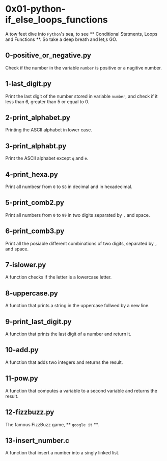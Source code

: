 # 0x01-python-if_else_loops_functions

   A tow feet dive into `Python`'s sea, to see ** Conditional Statments, Loops and Functions **.
   So take a deep breath and let;s GO.

## 0-positive_or_negative.py

   Check if the number in the variable `number` is positive or a nagitive number.

## 1-last_digit.py

   Print the last digit of the number stored in variable `number`, and check if it less than 6, greater than 5 or equal to 0.

## 2-print_alphabet.py

   Printing the ASCII alphabet in lower case.

## 3-print_alphabt.py

   Print the ASCII alphabet except `q` and `e`.

## 4-print_hexa.py

   Print all numbesr from `0` to `98` in decimal and in hexadecimal.

## 5-print_comb2.py

   Print all numbers from `0` to `99` in two digits separated by `,` and space.

## 6-print_comb3.py

   Print all the posiable different combinations of two digits, separated by `,` and space.

## 7-islower.py

   A function checks if the letter is a lowercase letter.

## 8-uppercase.py

   A function that prints a string in the uppercase follwed by a new line.

## 9-print_last_digit.py

   A function that prints the last digit of a number and return it.

## 10-add.py

   A function that adds two integers and returns the result.

## 11-pow.py

   A function that computes a variable to a second variable and returns the result.

## 12-fizzbuzz.py

   The famous FizzBuzz game, ** `google it` **.

## 13-insert_number.c

   A function that insert a number into a singly linked list.

